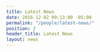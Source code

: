 ```yaml
---
title: Latest News
date: 2016-12-02 09:13:00 -05:00
permalink: "/people/latest-news/"
position: 2
header_title: Latest News
layout: news
---
```


